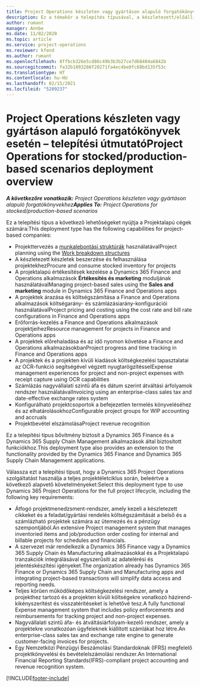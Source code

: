 ```yaml
---
title: Project Operations készleten vagy gyártáson alapuló forgatókönyvek esetén – telepítési útmutató
description: Ez a témakör a telepítés típusával, a készletezett/előállítási forgatókönyvekkel kapcsolatos Project Operations kapcsolatos információkat tartalmaz.
author: rumant
manager: Annbe
ms.date: 11/02/2020
ms.topic: article
ms.service: project-operations
ms.reviewer: kfend
ms.author: rumant
ms.openlocfilehash: 8ffbcb326e5cd86c49b3b3b27ce7d68404a6842b
ms.sourcegitcommit: fa32b1893286f20271fa4ec4be8fc68bd135f53c
ms.translationtype: HT
ms.contentlocale: hu-HU
ms.lasthandoff: 02/15/2021
ms.locfileid: "5289237"
---
```

# <a name="project-operations-for-stockedproduction-based-scenarios-deployment-overview"></a><span data-ttu-id="cfb09-103">Project Operations készleten vagy gyártáson alapuló forgatókönyvek esetén – telepítési útmutató</span><span class="sxs-lookup"><span data-stu-id="cfb09-103">Project Operations for stocked/production-based scenarios deployment overview</span></span>

<span data-ttu-id="cfb09-104">_**A következőre vonatkozik:** Project Operations készleten vagy gyártáson alapuló forgatókönyvekhez_</span><span class="sxs-lookup"><span data-stu-id="cfb09-104">_**Applies To:** Project Operations for stocked/production-based scenarios_</span></span>


<span data-ttu-id="cfb09-105">Ez a telepítési típus a következő lehetőségeket nyújtja a Projektalapú cégek számára:</span><span class="sxs-lookup"><span data-stu-id="cfb09-105">This deployment type has the following capabilities for project-based companies:</span></span>

- <span data-ttu-id="cfb09-106">Projekttervezés a [munkalebontási struktúrák](work-breakdown-structures.md) használatával</span><span class="sxs-lookup"><span data-stu-id="cfb09-106">Project planning using the [Work breakdown structures](work-breakdown-structures.md)</span></span>
- <span data-ttu-id="cfb09-107">A készletezett készletek beszerzése és felhasználása projektekhez</span><span class="sxs-lookup"><span data-stu-id="cfb09-107">Procure and consume stocked inventory for projects</span></span>
- <span data-ttu-id="cfb09-108">A projektalapú értékesítések kezelése a Dynamics 365 Finance and Operations alkalmazások **Értékesítés és marketing** moduljának használatával</span><span class="sxs-lookup"><span data-stu-id="cfb09-108">Managing project-based sales using the **Sales and marketing** module in Dynamics 365 Finance and Operations apps</span></span>
- <span data-ttu-id="cfb09-109">A projektek árazása és költségszámítása a Finance and Operations alkalmazások költségarány- és számlázásiarány-konfigurációi használatával</span><span class="sxs-lookup"><span data-stu-id="cfb09-109">Project pricing and costing using the cost rate and bill rate configurations in Finance and Operations apps</span></span>
- <span data-ttu-id="cfb09-110">Erőforrás-kezelés a Finance and Operations alkalmazások projektjeihez</span><span class="sxs-lookup"><span data-stu-id="cfb09-110">Resource management for projects in Finance and Operations apps</span></span>
- <span data-ttu-id="cfb09-111">A projektek előrehaladása és az idő nyomon követése a Finance and Operations alkalmazásokban</span><span class="sxs-lookup"><span data-stu-id="cfb09-111">Project progress and time tracking in Finance and Operations apps</span></span>
- <span data-ttu-id="cfb09-112">A projektek és a projekten kívüli kiadások költségkezelési tapasztalatai az OCR-funkció segítségével végzett nyugtarögzítéssel</span><span class="sxs-lookup"><span data-stu-id="cfb09-112">Expense management experiences for project and non-project expenses with receipt capture using OCR capabilities</span></span>
- <span data-ttu-id="cfb09-113">Számlázás nagyvállalati szintű áfa és dátum szerint átváltási árfolyamok rendszer használatával</span><span class="sxs-lookup"><span data-stu-id="cfb09-113">Invoicing using an enterprise-class sales tax and date-effective exchange rates system</span></span>
- <span data-ttu-id="cfb09-114">Konfigurálható projektcsoportok a befejezetlen termelés könyveléséhez és az elhatárolásokhoz</span><span class="sxs-lookup"><span data-stu-id="cfb09-114">Configurable project groups for WIP accounting and accruals</span></span>
- <span data-ttu-id="cfb09-115">Projektbevétel elszámolása</span><span class="sxs-lookup"><span data-stu-id="cfb09-115">Project revenue recognition</span></span>

<span data-ttu-id="cfb09-116">Ez a telepítési típus bővítmény biztosít a Dynamics 365 Finance és a Dynamics 365 Supply Chain Management alkalmazások által biztosított funkciókhoz.</span><span class="sxs-lookup"><span data-stu-id="cfb09-116">This deployment type also provides an extension to the functionality provided by the Dynamics 365 Finance and Dynamics 365 Supply Chain Management applications.</span></span>

<span data-ttu-id="cfb09-117">Válassza ezt a telepítési típust, hogy a Dynamics 365 Project Operations szolgáltatást használja a teljes projektéletciklus során, beleértve a következő alapvető követelményeket:</span><span class="sxs-lookup"><span data-stu-id="cfb09-117">Select this deployment type to use Dynamics 365 Project Operations for the full project lifecycle, including the following key requirements:</span></span>

- <span data-ttu-id="cfb09-118">Átfogó projektmenedzsment-rendszer, amely kezeli a készletezett cikkeket és a feladat/gyártási rendelés költségszámítását a belső és a számlázható projektek számára az ütemezés és a pénzügy szempontjából.</span><span class="sxs-lookup"><span data-stu-id="cfb09-118">An extensive Project management system that manages inventoried items and job/production order costing for internal and billable projects for schedules and financials.</span></span>
- <span data-ttu-id="cfb09-119">A szervezet már rendelkezik a Dynamics 365 Finance vagy a Dynamics 365 Supply Chain és Manufacturing alkalmazásokkal és a Projektalapú tranzakciók integrálásával egyszerűsíti az adatelérési és jelentéskészítési igényeket.</span><span class="sxs-lookup"><span data-stu-id="cfb09-119">The organization already has Dynamics 365 Finance or Dynamics 365 Supply Chain and Manufacturing apps and integrating project-based transactions will simplify data access and reporting needs.</span></span>
- <span data-ttu-id="cfb09-120">Teljes körűen működőképes költségkezelési rendszer, amely a projekthez tartozó és a projekten kívüli költségekre vonatkozó házirend-kikényszerítést és visszatérítéseket is lehetővé tesz.</span><span class="sxs-lookup"><span data-stu-id="cfb09-120">A fully functional Expense management system that includes policy enforcements and reimbursements for tracking project and non-project expenses.</span></span>
- <span data-ttu-id="cfb09-121">Nagyvállalati szintű áfa- és átváltásiárfolyam-kezelő rendszer, amely a projektekre vonatkozóan ügyfeleknek kiállított számlákat hoz létre.</span><span class="sxs-lookup"><span data-stu-id="cfb09-121">An enterprise-class sales tax and exchange rate engine to generate customer-facing invoices for projects.</span></span>
- <span data-ttu-id="cfb09-122">Egy Nemzetközi Pénzügyi Beszámolási Standardoknak (IFRS) megfelelő projektkönyvelési és bevételelszámolási rendszer.</span><span class="sxs-lookup"><span data-stu-id="cfb09-122">An International Financial Reporting Standards(IFRS)-compliant project accounting and revenue recognition system.</span></span>



[!INCLUDE[footer-include](../includes/footer-banner.md)]
